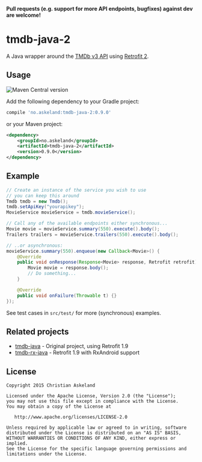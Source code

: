 **Pull requests (e.g. support for more API endpoints, bugfixes) against dev are welcome!**

tmdb-java-2
============

A Java wrapper around the [TMDb v3 API][1] using [Retrofit 2][2].

Usage
-----
![Maven Central version](https://img.shields.io/maven-central/v/no.askeland/tmdb-java-2.svg?style=flat-square)

Add the following dependency to your Gradle project:

```groovy
compile 'no.askeland:tmdb-java-2:0.9.0'
```

or your Maven project:

```xml
<dependency>
    <groupId>no.askeland</groupId>
    <artifactId>tmdb-java-2</artifactId>
    <version>0.9.0</version>
</dependency>
```


Example
-------

```java
// Create an instance of the service you wish to use
// you can keep this around
Tmdb tmdb = new Tmdb();
tmdb.setApiKey("yourapikey");
MovieService movieService = tmdb.movieService();

// Call any of the available endpoints either synchronous...
Movie movie = movieService.summary(550).execute().body();
Trailers trailers = movieService.trailers(550).execute().body();

// ..or asynchronous:
movieService.summary(550).enqueue(new Callback<Movie>() {
    @Override
    public void onResponse(Response<Movie> response, Retrofit retrofit) {
        Movie movie = response.body();
        // Do something...
    }

    @Override
    public void onFailure(Throwable t) {}
});
```

See test cases in `src/test/` for more (synchronous) examples.

Related projects
----------------

* [tmdb-java](https://github.com/UweTrottmann/tmdb-java) - Original project, using Retrofit 1.9
* [tmdb-rx-java](https://github.com/migueljteixeira/tmdb-rx-java) - Retrofit 1.9 with RxAndroid support

License
-------

    Copyright 2015 Christian Askeland

    Licensed under the Apache License, Version 2.0 (the "License");
    you may not use this file except in compliance with the License.
    You may obtain a copy of the License at

       http://www.apache.org/licenses/LICENSE-2.0

    Unless required by applicable law or agreed to in writing, software
    distributed under the License is distributed on an "AS IS" BASIS,
    WITHOUT WARRANTIES OR CONDITIONS OF ANY KIND, either express or implied.
    See the License for the specific language governing permissions and
    limitations under the License.




 [1]: http://docs.themoviedb.apiary.io/
 [2]: https://github.com/square/retrofit
